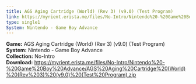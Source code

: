 ```yaml
---
title: AGS Aging Cartridge (World) (Rev 3) (v9.0) (Test Program)
link: https://myrient.erista.me/files/No-Intro/Nintendo%20-%20Game%20Boy%20Advance/AGS%20Aging%20Cartridge%20(World)%20(Rev%203)%20(v9.0)%20(Test%20Program).zip
type: single1
System: Nintendo - Game Boy Advance
---
```

<b>Game:</b> AGS Aging Cartridge (World) (Rev 3) (v9.0) (Test Program)<br>
<b>System:</b> Nintendo - Game Boy Advance<br>
<b>Collection:</b> No-Intro<br>
<b>Download:</b> https://myrient.erista.me/files/No-Intro/Nintendo%20-%20Game%20Boy%20Advance/AGS%20Aging%20Cartridge%20(World)%20(Rev%203)%20(v9.0)%20(Test%20Program).zip